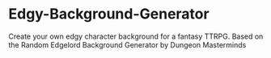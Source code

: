 # Edgy-Background-Generator

Create your own edgy character background for a fantasy TTRPG. Based on the Random Edgelord Background Generator by Dungeon Masterminds
